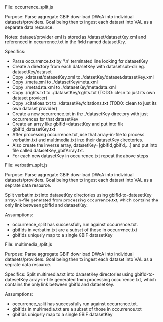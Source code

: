 File: occurrence_split.js

Purpose:
  Parse aggregate GBIF download DWcA into individual datasets/providers.
  Goal being then to ingest each dataset into VAL as a separate data resource.

Notes:
  dataset/provider eml is stored as /dataset/datasetKey.xml and referenced in
  occurrence.txt in the field named datasetKey.

Specifics:
- Parse occurrence.txt by '\n' terminated line looking for datasetKey
- Create a directory from each datasetKey with dataset sub-dir eg. datasetKey/dataset
- Copy ./dataset/datasetKey.xml to ./datsetKey/dataset/datasetKey.xml
- Copy ./meta.xml to ./datasetKey/meta.xml
- Copy ./metadata.xml to ./datasetKey/metadata.xml
- Copy ./rights.txt to ./datasetKey/rights.txt (TODO: clean to just its own dataset provider)
- Copy ./citations.txt to ./datasetKey/citations.txt (TODO: clean to just its own dataset provider)
- Create a new occurrence.txt in the ./datasetKey directory with just occurrences
  for that datasetKey
- Create an array like gbifId=datasetKey and put into file gbifId_datasetKey.txt
- After processing occurrence.txt, use that array-in-file to process
  verbatim.txt and multimedia.txt into their datasetKey directories.
- Also create the inverse array, datasetKey=[gbifId,gbifId,...] and put into file
  called datasetKey_gbifArray.txt.
- For each new datasetKey in occurrence.txt repeat the above steps

File: verbatim_split.js

Purpose:
Parse aggregate GBIF download DWcA into individual datasets/providers.
Goal being then to ingest each dataset into VAL as a seprate data resource.

Split verbatim.txt into datasetKey directories using gbifId-to-datesetKey
array-in-file generated from processing occurrence.txt, which contains the
only link between gbifId and datasetKey.

Assumptions:
- occurrence_split has successfully run against occurrence.txt.
- gbifIds in verbatim.txt are a subset of those in occurrence.txt
- gbifIds uniquely map to a single GBIF datasetKey

File: multimedia_split.js

Purpose:
Parse aggregate GBIF download DWcA into individual datasets/providers.
Goal being then to ingest each dataset into VAL as a seprate data resource.

Specifics:
Split multimedia.txt into datasetKey directories using gbifId-to-datesetKey
array-in-file generated from processing occurrence.txt, which contains the
only link between gbifId and datasetKey.

Assumptions:
- occurrence_split has successfully run against occurrence.txt.
- gbifIds in multimedia.txt are a subset of those in occurrence.txt
- gbifIds uniquely map to a single GBIF datasetKey

